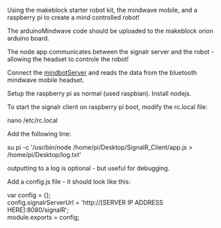 Using the makeblock starter robot kit, the mindwave mobile, and a raspberry pi to create a mind controlled robot!

The arduinoMindwave code should be uploaded to the makeblock orion arduino board.

The node app communicates between the signalr server and the robot - allowing the headset to controle the robot!

Connect the [mindbotServer](https://github.com/rdlucas2/mindbotServer) and reads the data from the bluetooth mindwave mobile headset.

Setup the raspberry pi as normal (used raspbian). Install nodejs.

To start the signalr client on raspberry pi boot, modify the rc.local file:

nano /etc/rc.local

Add the following line:

su pi -c '/usr/bin/node /home/pi/Desktop/SignalR_Client/app.js > /home/pi/Desktop/log.txt'

outputting to a log is optional - but useful for debugging.

Add a config.js file - it should look like this:

var config = {};  
config.signalrServerUrl = 'http://[SERVER IP ADDRESS HERE]:8080/signalR';  
module.exports = config;
